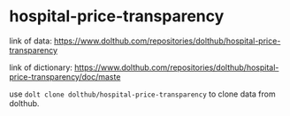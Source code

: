 # hospital-price-transparency
link of data: https://www.dolthub.com/repositories/dolthub/hospital-price-transparency

link of dictionary: https://www.dolthub.com/repositories/dolthub/hospital-price-transparency/doc/maste

use `dolt clone dolthub/hospital-price-transparency` to clone data from dolthub.
